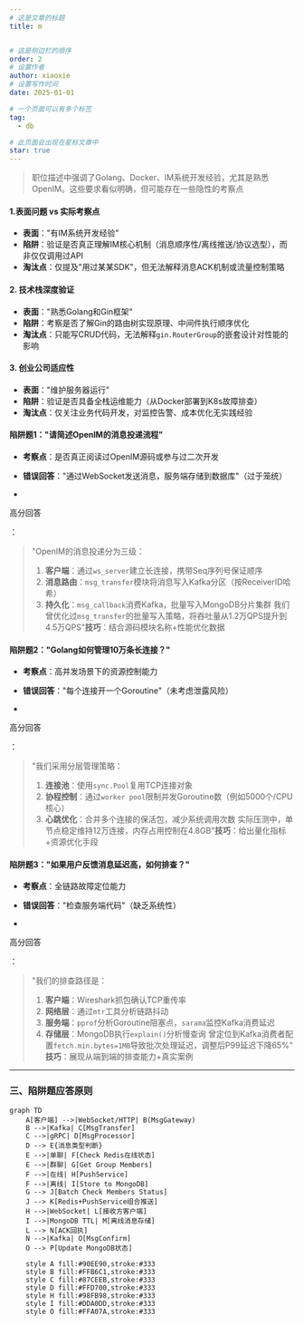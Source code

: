 ```yaml
---
# 这是文章的标题
title: m


# 这是侧边栏的顺序
order: 2
# 设置作者
author: xiaoxie
# 设置写作时间
date: 2025-01-01

# 一个页面可以有多个标签
tag:
  - db

# 此页面会出现在星标文章中
star: true
---
```








> 职位描述中强调了Golang、Docker、IM系统开发经验，尤其是熟悉OpenIM。这些要求看似明确，但可能存在一些隐性的考察点



####  1.**表面问题 vs 实际考察点**

- **表面**："有IM系统开发经验"
- **陷阱**：验证是否真正理解IM核心机制（消息顺序性/离线推送/协议选型），而非仅仅调用过API
- **淘汰点**：仅提及"用过某某SDK"，但无法解释消息ACK机制或流量控制策略

#### 2. **技术栈深度验证**

- **表面**："熟悉Golang和Gin框架"
- **陷阱**：考察是否了解Gin的路由树实现原理、中间件执行顺序优化
- **淘汰点**：只能写CRUD代码，无法解释`gin.RouterGroup`的嵌套设计对性能的影响

#### 3. **创业公司适应性**

- **表面**："维护服务器运行"
- **陷阱**：验证是否具备全栈运维能力（从Docker部署到K8s故障排查）
- **淘汰点**：仅关注业务代码开发，对监控告警、成本优化无实践经验





#### 陷阱题1：**"请简述OpenIM的消息投递流程"**

- **考察点**：是否真正阅读过OpenIM源码或参与过二次开发

- **错误回答**："通过WebSocket发送消息，服务端存储到数据库"（过于笼统）

- 

  高分回答

  ：

  > "OpenIM的消息投递分为三级：
  >
  > 1. **客户端**：通过`ws_server`建立长连接，携带Seq序列号保证顺序
  > 2. **消息路由**：`msg_transfer`模块将消息写入Kafka分区（按ReceiverID哈希）
  > 3. **持久化**：`msg_callback`消费Kafka，批量写入MongoDB分片集群
  >    我们曾优化过`msg_transfer`的批量写入策略，将吞吐量从1.2万QPS提升到4.5万QPS"
  >    ​**技巧**：结合源码模块名称+性能优化数据

#### 陷阱题2：**"Golang如何管理10万条长连接？"**

- **考察点**：高并发场景下的资源控制能力

- **错误回答**："每个连接开一个Goroutine"（未考虑泄露风险）

- 

  高分回答

  ：

  > "我们采用分层管理策略：
  >
  > 1. **连接池**：使用`sync.Pool`复用TCP连接对象
  > 2. **协程控制**：通过`worker pool`限制并发Goroutine数（例如5000个/CPU核心）
  > 3. **心跳优化**：合并多个连接的保活包，减少系统调用次数
  >    实际压测中，单节点稳定维持12万连接，内存占用控制在4.8GB"
  >    ​**技巧**：给出量化指标+资源优化手段

#### 陷阱题3：**"如果用户反馈消息延迟高，如何排查？"**

- **考察点**：全链路故障定位能力

- **错误回答**："检查服务端代码"（缺乏系统性）

- 

  高分回答

  ：

  > "我们的排查路径是：
  >
  > 1. **客户端**：Wireshark抓包确认TCP重传率
  > 2. **网络层**：通过`mtr`工具分析链路抖动
  > 3. **服务端**：`pprof`分析Goroutine阻塞点，`sarama`监控Kafka消费延迟
  > 4. **存储层**：MongoDB执行`explain()`分析慢查询
  >    曾定位到Kafka消费者配置`fetch.min.bytes=1MB`导致批次处理延迟，调整后P99延迟下降65%"
  >    ​**技巧**：展现从端到端的排查能力+真实案例

------

### 三、陷阱题应答原则







```mermaid
graph TD
    A[客户端] -->|WebSocket/HTTP| B(MsgGateway)
    B -->|Kafka| C[MsgTransfer]
    C -->|gRPC| D[MsgProcessor]
    D --> E{消息类型判断}
    E -->|单聊| F[Check Redis在线状态]
    E -->|群聊| G[Get Group Members]
    F -->|在线| H[PushService]
    F -->|离线| I[Store to MongoDB]
    G --> J[Batch Check Members Status]
    J --> K[Redis+PushService组合推送]
    H -->|WebSocket| L[接收方客户端]
    I -->|MongoDB TTL| M[离线消息存储]
    L --> N[ACK回执]
    N -->|Kafka| O[MsgConfirm]
    O --> P[Update MongoDB状态]

    style A fill:#90EE90,stroke:#333
    style B fill:#FFB6C1,stroke:#333
    style C fill:#87CEEB,stroke:#333
    style D fill:#FFD700,stroke:#333
    style H fill:#98FB98,stroke:#333
    style I fill:#DDA0DD,stroke:#333
    style O fill:#FFA07A,stroke:#333
```


